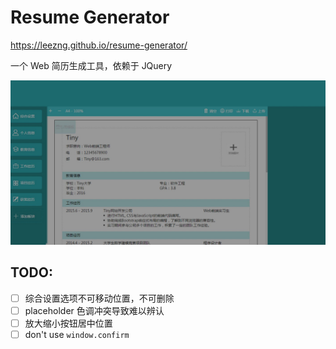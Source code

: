 # Resume Generator

<https://leezng.github.io/resume-generator/>

一个 Web 简历生成工具，依赖于 JQuery

![简历编辑界面](./image/02.jpg)

## TODO:

* [ ] 综合设置选项不可移动位置，不可删除
* [ ] placeholder 色调冲突导致难以辨认
* [ ] 放大缩小按钮居中位置
* [ ] don't use `window.confirm`
